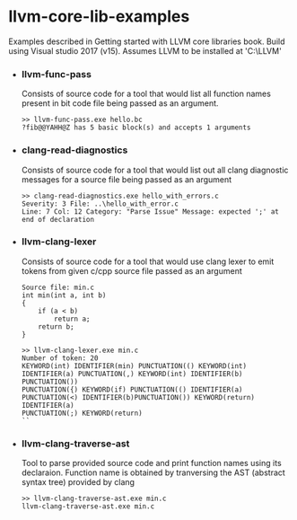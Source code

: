 # llvm-core-lib-examples
Examples described in Getting started with LLVM core libraries book.
Build using Visual studio 2017 (v15). Assumes LLVM to be installed at 'C:\LLVM\'

 - ### llvm-func-pass
    Consists of source code for a tool that would list all function names present in bit code file being passed as an argument.
    ```
    >> llvm-func-pass.exe hello.bc
    ?fib@@YAHH@Z has 5 basic block(s) and accepts 1 arguments
    ```

- ### clang-read-diagnostics
    Consists of source code for a tool that would  list out all clang diagnostic messages for a source file being passed as an argument
    ```
    >> clang-read-diagnostics.exe hello_with_errors.c
    Severity: 3 File: ..\hello_with_error.c
    Line: 7 Col: 12 Category: "Parse Issue" Message: expected ';' at end of declaration
    ```

- ### llvm-clang-lexer
    Consists of source code for a tool that would use clang lexer to emit tokens from given c/cpp source file passed as an argument
    ```
    Source file: min.c
    int min(int a, int b)
    {
        if (a < b)
            return a;
        return b;
    }
    ```

    ```
    >> llvm-clang-lexer.exe min.c
    Number of token: 20
    KEYWORD(int) IDENTIFIER(min) PUNCTUATION(() KEYWORD(int) IDENTIFIER(a) PUNCTUATION(,) KEYWORD(int) IDENTIFIER(b) PUNCTUATION())
    PUNCTUATION({) KEYWORD(if) PUNCTUATION(() IDENTIFIER(a) PUNCTUATION(<) IDENTIFIER(b)PUNCTUATION()) KEYWORD(return) IDENTIFIER(a)
    PUNCTUATION(;) KEYWORD(return)
    ``

- ### llvm-clang-traverse-ast
    Tool to parse provided source code and print function names using its declaraion. Function name is obtained by tranversing the AST (abstract syntax tree)
    provided by clang

    ```
    >> llvm-clang-traverse-ast.exe min.c
    llvm-clang-traverse-ast.exe min.c
    ```
